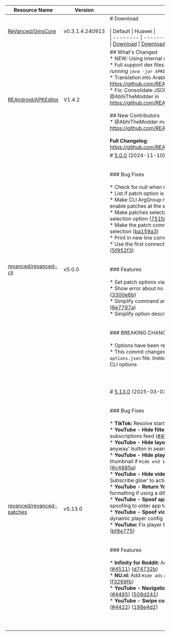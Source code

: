 | Resource Name | Version | Changelog | Published On | Build By|
|---------------|---------|-----------|--------------|---------|
| [ReVanced/GmsCore](https://github.com/ReVanced/GmsCore/releases/tag/v0.3.1.4.240913) | v0.3.1.4.240913 | # Download<br><br>\| Default \| Huawei \|<br>\| -------- \| -------- \|<br>\| [Download](https://github.com/ReVanced/GmsCore/releases/download/v0.3.1.4.240913/app.revanced.android.gms-240913008-signed.apk) \|  [Download](https://github.com/ReVanced/GmsCore/releases/download/v0.3.1.4.240913/app.revanced.android.gms-240913008-hw-signed.apk) \|<br> | 2024-04-05T02:37:11Z | [Docker-py-revanced](https://github.com/nikhilbadyal/docker-py-revanced) |
| [REAndroid/APKEditor](https://github.com/REAndroid/APKEditor/releases/tag/V1.4.2) | V1.4.2 | ## What's Changed<br>* NEW: Using internal dex library.<br>* Full support dex files upto version 042 (_for more see help by running `java -jar APKEditor.jar d -h`_ ).<br>* Translation into Arabic by @Kirlif in https://github.com/REAndroid/APKEditor/pull/142<br>* Fix: Consolidate JSON Info output into a single object by @AbhiTheModder in https://github.com/REAndroid/APKEditor/pull/149<br><br>## New Contributors<br>* @AbhiTheModder made their first contribution in https://github.com/REAndroid/APKEditor/pull/149<br><br>**Full Changelog**: https://github.com/REAndroid/APKEditor/compare/V1.4.1...V1.4.2 | 2025-01-21T20:16:10Z | [Docker-py-revanced](https://github.com/nikhilbadyal/docker-py-revanced) |
| [revanced/revanced-cli](https://github.com/ReVanced/revanced-cli/releases/tag/v5.0.0) | v5.0.0 | # [5.0.0](https://github.com/ReVanced/revanced-cli/compare/v4.6.0...v5.0.0) (2024-11-10)<br><br><br>### Bug Fixes<br><br>* Check for null when no device serial was specified ([1da8ae9](https://github.com/ReVanced/revanced-cli/commit/1da8ae9e46000dd3c4eecd793c559e75012cf535))<br>* List if patch option is required ([#346](https://github.com/ReVanced/revanced-cli/issues/346)) ([98ff0c3](https://github.com/ReVanced/revanced-cli/commit/98ff0c34fa71c3b3ecd96157d45a30ee2b8979c6))<br>* Make CLI ArgGroup non-exclusive to be able to disable and enable patches at the same time ([1bb0d13](https://github.com/ReVanced/revanced-cli/commit/1bb0d13726fd5790c59cb6d28df3618c7606710d))<br>* Make patches selectable by using a mutable collection for the selection option ([751fa1d](https://github.com/ReVanced/revanced-cli/commit/751fa1d889f40c51b291116029fd84f2b051f2f0))<br>* Make the patch command work without specifying any selection ([ba159a3](https://github.com/ReVanced/revanced-cli/commit/ba159a35a9a99d18a4c1e04128b08ae336a49b3e))<br>* Print in new line correctly ([c2dc9d7](https://github.com/ReVanced/revanced-cli/commit/c2dc9d76be33c98284741e23c406500483c47753))<br>* Use the first connected device when no ADB device is specified ([5f952f3](https://github.com/ReVanced/revanced-cli/commit/5f952f35f5cb388b6509b2b4d905b8143ebc7996))<br><br><br>### Features<br><br>* Set patch options via CLI ([#336](https://github.com/ReVanced/revanced-cli/issues/336)) ([2300243](https://github.com/ReVanced/revanced-cli/commit/23002434b2d51c2a3b30b33dd0526261432d90ce))<br>* Show error about no installation device found at the beginning ([3300e6b](https://github.com/ReVanced/revanced-cli/commit/3300e6b4333ed1c4e6785cb82eca9016fc6d4a20))<br>* Simplify command and option names and descriptions ([#338](https://github.com/ReVanced/revanced-cli/issues/338)) ([6e7797a](https://github.com/ReVanced/revanced-cli/commit/6e7797a3f0525a8f48af7182157da0d045600ac2))<br>* Simplify option descriptions ([45c998b](https://github.com/ReVanced/revanced-cli/commit/45c998b335b65ac233fece8b804dc7410142691c))<br><br><br>### BREAKING CHANGES<br><br>* Options have been renamed.<br>* This commit changes various CLI options and removes the `options.json` file. Instead, patch options can now be passed via CLI options<br><br><br><br> | 2024-11-10T14:58:04Z | [Docker-py-revanced](https://github.com/nikhilbadyal/docker-py-revanced) |
| [revanced/revanced-patches](https://github.com/ReVanced/revanced-patches/releases/tag/v5.13.0) | v5.13.0 | # [5.13.0](https://github.com/ReVanced/revanced-patches/compare/v5.12.0...v5.13.0) (2025-03-03)<br><br><br>### Bug Fixes<br><br>* **TikTok:** Resolve startup app crash ([18c0fc2](https://github.com/ReVanced/revanced-patches/commit/18c0fc2a7f186f50a904fd25dbaa739abdd24993))<br>* **YouTube - Hide filter bar:** Fix `Hide in feed` not working in subscriptions feed ([#4512](https://github.com/ReVanced/revanced-patches/issues/4512)) ([634d0ee](https://github.com/ReVanced/revanced-patches/commit/634d0ee12e31491c7ee1d4ceb002daf8366a3c15))<br>* **YouTube - Hide layout components:** Do not hide 'Show anyway' button in search results ([4ac8854](https://github.com/ReVanced/revanced-patches/commit/4ac8854b99808a8957f3b0b7438e1e0cdedffbaf))<br>* **YouTube - Hide player components:** Show correct end video thumbnail if `Hide end screen suggested video` is enabled ([#4502](https://github.com/ReVanced/revanced-patches/issues/4502)) ([6c4885a](https://github.com/ReVanced/revanced-patches/commit/6c4885a1d5dfff50100b01840b5552d92e83ee4a))<br>* **YouTube - Hide video action buttons:** Move 'Disable Like and Subscribe glow' to action buttons settings menu ([29b265d](https://github.com/ReVanced/revanced-patches/commit/29b265d8fdaa48502650be9623bfc518a57a0bb1))<br>* **YouTube - Return YouTube Dislike:** Use correct number formatting if using a different ReVanced language ([edf66f4](https://github.com/ReVanced/revanced-patches/commit/edf66f4e16d46156cb8b8e31d18cb8dbcb87737e))<br>* **YouTube - Spoof app version:** Force old settings menus if spoofing to older app targets ([#4490](https://github.com/ReVanced/revanced-patches/issues/4490)) ([45e7c46](https://github.com/ReVanced/revanced-patches/commit/45e7c46dd9c70c926b8b1a97ada668f90f5f6f8c))<br>* **YouTube - Spoof video streams:** Resolve playback issues with dynamic player config ([#4521](https://github.com/ReVanced/revanced-patches/issues/4521)) ([647e764](https://github.com/ReVanced/revanced-patches/commit/647e7642efc0c00db17ccb6a620d1c96ccf4afed))<br>* **YouTube:** Fix player button fade out animations ([#4469](https://github.com/ReVanced/revanced-patches/issues/4469)) ([bf8e775](https://github.com/ReVanced/revanced-patches/commit/bf8e7759f9bdbdfef419a879fb3dd7cf0dff0098))<br><br><br>### Features<br><br>* **Infinity for Reddit:** Add support for Infinity for Reddit Plus ([#4511](https://github.com/ReVanced/revanced-patches/issues/4511)) ([d74732b](https://github.com/ReVanced/revanced-patches/commit/d74732b7596104321bde263201d95649e4bd0eee))<br>* **NU.nl:** Add `Hide ads` and `Spoof Certificate` patch ([#4368](https://github.com/ReVanced/revanced-patches/issues/4368)) ([f3268fb](https://github.com/ReVanced/revanced-patches/commit/f3268fb03ca25fb5465e36015b6c9dec2c84a655))<br>* **YouTube - Navigation buttons:** Add 'Hide notifications' setting ([#4485](https://github.com/ReVanced/revanced-patches/issues/4485)) ([506d241](https://github.com/ReVanced/revanced-patches/commit/506d2414bbc760e764e5a514b32926083d6ecb6b))<br>* **YouTube - Swipe controls:** Swipe controls UI improvements ([#4422](https://github.com/ReVanced/revanced-patches/issues/4422)) ([198e4d2](https://github.com/ReVanced/revanced-patches/commit/198e4d2a2315c24a09eb9ecfefbd131a75384d2c))<br><br><br><br> | 2025-03-03T07:02:28Z | [Docker-py-revanced](https://github.com/nikhilbadyal/docker-py-revanced) |